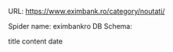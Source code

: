 URL: https://www.eximbank.ro/category/noutati/

Spider name: eximbankro
DB Schema:

title
content
date
